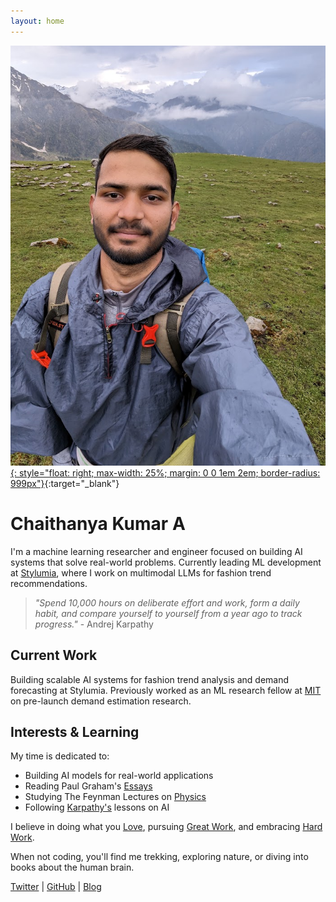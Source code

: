 ```yaml
---
layout: home
---
```


[![Chaithanya Kumar A](/assets/profile.jpg){: style="float: right; max-width: 25%; margin: 0 0 1em 2em; border-radius: 999px"}](https://x.com/ChaithanyaK42){:target="_blank"}

# Chaithanya Kumar A

I'm a machine learning researcher and engineer focused on building AI systems that solve real-world problems. Currently leading ML development at [Stylumia](https://www.stylumia.ai/), where I work on multimodal LLMs for fashion trend recommendations.

> *"Spend 10,000 hours on deliberate effort and work, form a daily habit, and compare yourself to yourself from a year ago to track progress."* - Andrej Karpathy

## Current Work
Building scalable AI systems for fashion trend analysis and demand forecasting at Stylumia. Previously worked as an ML research fellow at [MIT](https://www.mit.edu/) on pre-launch demand estimation research.

## Interests & Learning
My time is dedicated to:
- Building AI models for real-world applications
- Reading Paul Graham's [Essays](https://www.paulgraham.com/articles.html)
- Studying The Feynman Lectures on [Physics](https://www.feynmanlectures.caltech.edu/)
- Following [Karpathy's](https://karpathy.ai/) lessons on AI

I believe in doing what you [Love](https://paulgraham.com/love.html), pursuing [Great Work](https://paulgraham.com/greatwork.html), and embracing [Hard Work](https://paulgraham.com/hwh.html).

When not coding, you'll find me trekking, exploring nature, or diving into books about the human brain.

[Twitter](https://x.com/ChaithanyaK42) | [GitHub](https://github.com/chaithanyak42) | [Blog](/blog)

